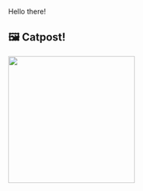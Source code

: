 Hello there!



## 🖼️ Catpost!

<sub>
    <img src="https://cdn2.thecatapi.com/images/pwi3rxOst.jpg" height="256">
</sub>

